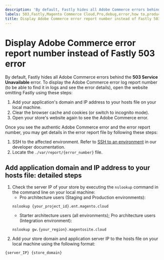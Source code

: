 ```yaml
---
description: 'By default, Fastly hides all Adobe Commerce errors behind the **503 Service Unavailable** error. To display the Adobe Commerce error log report number (to be able to find it in logs and see the error details), open the website omitting Fastly using these steps:'
labels: 503,Fastly,Magento Commerce Cloud,Pro,debug,error,how to,production,reports,staging,Adobe Commerce,cloud infrastructure
title: Display Adobe Commerce error report number instead of Fastly 503 error
---
```


# Display Adobe Commerce error report number instead of Fastly 503 error

By default, Fastly hides all Adobe Commerce errors behind the **503 Service Unavailable** error. To display the Adobe Commerce error log report number (to be able to find it in logs and see the error details), open the website omitting Fastly using these steps:

1. Add your application's domain and IP address to your hosts file on your local machine.
1. Clear the browser cache and cookies (or switch to incognito mode).
1. Open your store's website again to see the Adobe Commerce error.

Once you see the authentic Adobe Commerce error and the error report number, you may get details in the error report file by following these steps:

1. SSH to the affected environment. Refer to [SSH to an environment](https://devdocs.magento.com/guides/v2.3/cloud/env/environments-ssh.html#ssh) in our developer documentation.
1. Locate the `./var/report/{error_number}` file.

## Add application domain and IP address to your hosts file: detailed steps

1. Check the server IP of your store by executing the `nslookup` command in the command line on your local machine:
    * Pro architecture users (Staging and Production environments):
    ```clike
    nslookup {your_project_id}.ent.magento.cloud
    ```    
    * Starter architecture users (all environments); Pro architecture users (Integration environment):
    ```clike
    nslookup gw.{your_region}.magentosite.cloud
    ```    
1. Add your store domain and application server IP to the hosts file on your local machine using the following format:

```clike
{server_IP} {store_domain}
```